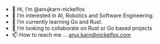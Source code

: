 - 👋 Hi, I’m @anujkarn-nickelfox
- 👀 I’m interested in AI, Robotics and Software Engineering.
- 🌱 I’m currently learning Go and Rust.
- 💞️ I’m looking to collaborate on Rust or Go based projects
- 📫 How to reach me ... anuj.karn@nickelfox.com

<!---
anujkarn-nickelfox/anujkarn-nickelfox is a ✨ special ✨ repository because its `README.md` (this file) appears on your GitHub profile.
You can click the Preview link to take a look at your changes.
--->
